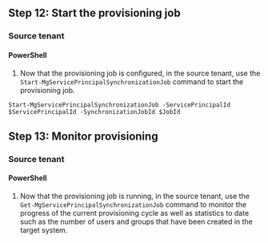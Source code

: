 ## Step 12: Start the provisioning job

### Source tenant

#### PowerShell

1. Now that the provisioning job is configured, in the source tenant, use the `Start-MgServicePrincipalSynchronizationJob` command to start the provisioning job.

```
Start-MgServicePrincipalSynchronizationJob -ServicePrincipalId $ServicePrincipalId -SynchronizationJobId $JobId
```

## Step 13: Monitor provisioning 

### Source tenant

#### PowerShell

1. Now that the provisioning job is running, in the source tenant, use the `Get-MgServicePrincipalSynchronizationJob` command to monitor the progress of the current provisioning cycle as well as statistics to date such as the number of users and groups that have been created in the target system.